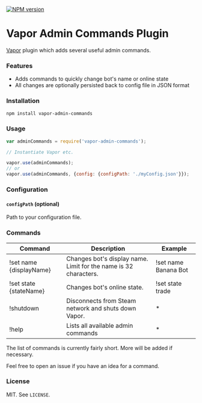 [![NPM version](http://img.shields.io/npm/v/vapor-admin-commands.svg?style=flat)](https://www.npmjs.org/package/vapor-admin-commands)

# Vapor Admin Commands Plugin

[Vapor](https://github.com/scholtzm/vapor) plugin which adds several useful admin commands.

### Features

- Adds commands to quickly change bot's name or online state
- All changes are optionally persisted back to config file in JSON format

### Installation

```sh
npm install vapor-admin-commands
```

### Usage

```js
var adminCommands = require('vapor-admin-commands');

// Instantiate Vapor etc.

vapor.use(adminCommands);
// or
vapor.use(adminCommands, {config: {configPath: './myConfig.json'}});
```

### Configuration

#### `configPath` (optional)

Path to your configuration file.

### Commands

Command | Description | Example
------- | ----------- | -------
!set name {displayName} | Changes bot's display name. Limit for the name is 32 characters. | !set name Banana Bot
!set state {stateName} | Changes bot's online state. | !set state trade
!shutdown | Disconnects from Steam network and shuts down Vapor. | *
!help | Lists all available admin commands | *

The list of commands is currently fairly short. More will be added if necessary.

Feel free to open an issue if you have an idea for a command.

### License

MIT. See `LICENSE`.
